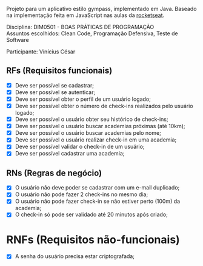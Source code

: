 Projeto para um aplicativo estilo gympass, implementado em Java. Baseado na implementação feita em JavaScript nas aulas da [rocketseat](https://github.com/rocketseat-education/ignite-nodejs-03-api-solid-nodejs).

Disciplina: DIM0501 - BOAS PRÁTICAS DE PROGRAMAÇÃO  
Assuntos escolhidos: Clean Code, Programação Defensiva, Teste de Software

Participante: Vinícius César

## RFs (Requisitos funcionais)

- [x] Deve ser possível se cadastrar;
- [x] Deve ser possível se autenticar;
- [x] Deve ser possível obter o perfil de um usuário logado;
- [x] Deve ser possível obter o número de check-ins realizados pelo usuário logado;
- [x] Deve ser possível o usuário obter seu histórico de check-ins;
- [x] Deve ser possível o usuário buscar academias próximas (até 10km);
- [x] Deve ser possível o usuário buscar academias pelo nome;
- [x] Deve ser possível o usuário realizar check-in em uma academia;
- [x] Deve ser possível validar o check-in de um usuário;
- [x] Deve ser possível cadastrar uma academia;

## RNs (Regras de negócio)

- [x] O usuário não deve poder se cadastrar com um e-mail duplicado;
- [x] O usuário não pode fazer 2 check-ins no mesmo dia;
- [x] O usuário não pode fazer check-in se não estiver perto (100m) da academia;
- [x] O check-in só pode ser validado até 20 minutos após criado;

# RNFs (Requisitos não-funcionais)

- [x] A senha do usuário precisa estar criptografada;
